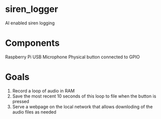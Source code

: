 # siren_logger
AI enabled siren logging


# Components
Raspberry Pi
USB Microphone
Physical button connected to GPIO

# Goals
1. Record a loop of audio in RAM
2. Save the most recent 10 seconds of this loop to file when the button is pressed
3. Serve a webpage on the local network that allows downloding of the audio files as needed
